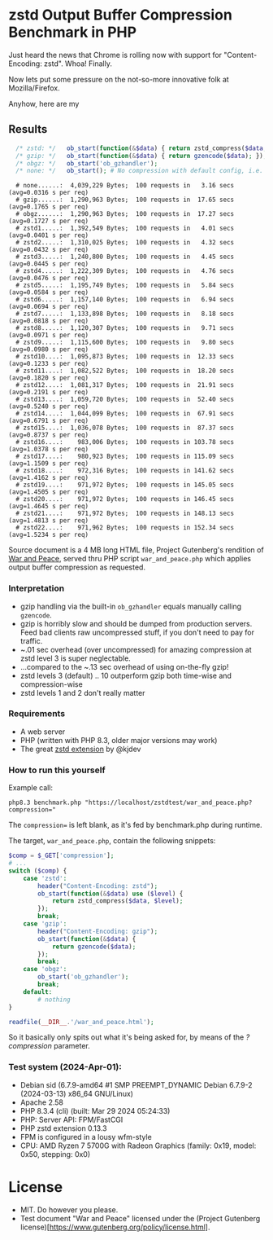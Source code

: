 
# zstd Output Buffer Compression Benchmark in PHP

Just heard the news that Chrome is rolling now with support for "Content-Encoding: zstd". Whoa! Finally.

Now lets put some pressure on the not-so-more innovative folk at Mozilla/Firefox.

Anyhow, here are my

## Results

```PHP
  /* zstd: */   ob_start(function(&$data) { return zstd_compress($data, $level); });
  /* gzip: */   ob_start(function(&$data) { return gzencode($data); });
  /* obgz: */   ob_start('ob_gzhandler');
  /* none: */   ob_start(); # No compression with default config, i.e. zlib.output_compression = Off 
```
```
  # none......:  4,039,229 Bytes;  100 requests in   3.16 secs  (avg=0.0316 s per req)
  # gzip......:  1,290,963 Bytes;  100 requests in  17.65 secs  (avg=0.1765 s per req)
  # obgz......:  1,290,963 Bytes;  100 requests in  17.27 secs  (avg=0.1727 s per req)
  # zstd1.....:  1,392,549 Bytes;  100 requests in   4.01 secs  (avg=0.0401 s per req)
  # zstd2.....:  1,310,025 Bytes;  100 requests in   4.32 secs  (avg=0.0432 s per req)
  # zstd3.....:  1,240,800 Bytes;  100 requests in   4.45 secs  (avg=0.0445 s per req)
  # zstd4.....:  1,222,309 Bytes;  100 requests in   4.76 secs  (avg=0.0476 s per req)
  # zstd5.....:  1,195,749 Bytes;  100 requests in   5.84 secs  (avg=0.0584 s per req)
  # zstd6.....:  1,157,140 Bytes;  100 requests in   6.94 secs  (avg=0.0694 s per req)
  # zstd7.....:  1,133,898 Bytes;  100 requests in   8.18 secs  (avg=0.0818 s per req)
  # zstd8.....:  1,120,307 Bytes;  100 requests in   9.71 secs  (avg=0.0971 s per req)
  # zstd9.....:  1,115,600 Bytes;  100 requests in   9.80 secs  (avg=0.0980 s per req)
  # zstd10....:  1,095,873 Bytes;  100 requests in  12.33 secs  (avg=0.1233 s per req)
  # zstd11....:  1,082,522 Bytes;  100 requests in  18.20 secs  (avg=0.1820 s per req)
  # zstd12....:  1,081,317 Bytes;  100 requests in  21.91 secs  (avg=0.2191 s per req)
  # zstd13....:  1,059,720 Bytes;  100 requests in  52.40 secs  (avg=0.5240 s per req)
  # zstd14....:  1,044,099 Bytes;  100 requests in  67.91 secs  (avg=0.6791 s per req)
  # zstd15....:  1,036,078 Bytes;  100 requests in  87.37 secs  (avg=0.8737 s per req)
  # zstd16....:    983,006 Bytes;  100 requests in 103.78 secs  (avg=1.0378 s per req)
  # zstd17....:    980,923 Bytes;  100 requests in 115.09 secs  (avg=1.1509 s per req)
  # zstd18....:    972,316 Bytes;  100 requests in 141.62 secs  (avg=1.4162 s per req)
  # zstd19....:    971,972 Bytes;  100 requests in 145.05 secs  (avg=1.4505 s per req)
  # zstd20....:    971,972 Bytes;  100 requests in 146.45 secs  (avg=1.4645 s per req)
  # zstd21....:    971,972 Bytes;  100 requests in 148.13 secs  (avg=1.4813 s per req)
  # zstd22....:    971,962 Bytes;  100 requests in 152.34 secs  (avg=1.5234 s per req)
```

Source document is a 4 MB long HTML file, Project Gutenberg's rendition of [War and Peace](https://www.gutenberg.org/files/2600/2600-h/2600-h.htm), 
served thru PHP script `war_and_peace.php` which applies output buffer compression as requested.

### Interpretation

- gzip handling via the built-in `ob_gzhandler` equals manually calling `gzencode`.
- gzip is horribly slow and should be dumped from production servers. Feed bad clients raw uncompressed stuff, if you don't need to pay for traffic.
- ~.01 sec overhead (over uncompressed) for amazing compression at zstd level 3 is super neglectable.
- ...compared to the ~.13 sec overhead of using on-the-fly gzip! 
- zstd levels 3 (default) .. 10 outperform gzip both time-wise and compression-wise
- zstd levels 1 and 2 don't really matter

### Requirements

- A web server
- PHP (written with PHP 8.3, older major versions may work)
- The great [zstd extension](https://github.com/kjdev/php-ext-zstd) by @kjdev 

### How to run this yourself

Example call:
```shell
php8.3 benchmark.php "https://localhost/zstdtest/war_and_peace.php?compression="
```
The `compression=` is left blank, as it's fed by benchmark.php during runtime.

The target, `war_and_peace.php`, contain the following snippets:
```PHP
$comp = $_GET['compression'];
# ...
switch ($comp) {
    case 'zstd':
        header("Content-Encoding: zstd");
        ob_start(function(&$data) use ($level) {
            return zstd_compress($data, $level);
        });
        break;
    case 'gzip':
        header("Content-Encoding: gzip");
        ob_start(function(&$data) {
            return gzencode($data);
        });
        break;
    case 'obgz':
        ob_start('ob_gzhandler');
        break;
    default:
        # nothing
}

readfile(__DIR__.'/war_and_peace.html');
```
So it basically only spits out what it's being asked for, by means of the _?compression_ parameter.

### Test system (2024-Apr-01): 
- Debian sid (6.7.9-amd64 #1 SMP PREEMPT_DYNAMIC Debian 6.7.9-2 (2024-03-13) x86_64 GNU/Linux)
- Apache 2.58
- PHP 8.3.4 (cli) (built: Mar 29 2024 05:24:33)
- PHP: Server API: FPM/FastCGI
- PHP zstd extension 0.13.3
- FPM is configured in a lousy wfm-style
- CPU: AMD Ryzen 7 5700G with Radeon Graphics (family: 0x19, model: 0x50, stepping: 0x0)

# License
- MIT. Do however you please.
- Test document "War and Peace" licensed under the (Project Gutenberg license)[https://www.gutenberg.org/policy/license.html].
